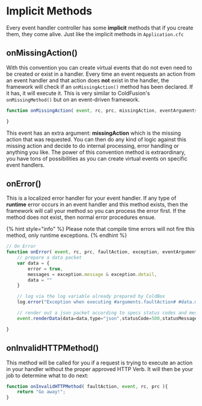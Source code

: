 # Implicit Methods

Every event handler controller has some **implicit** methods that if you create them, they come alive. Just like the implicit methods in `Application.cfc`

## onMissingAction()

With this convention you can create virtual events that do not even need to be created or exist in a handler. Every time an event requests an action from an event handler and that action does **not** exist in the handler, the framework will check if an `onMissingAction()` method has been declared. If it has, it will execute it. This is very similar to ColdFusion's `onMissingMethod()` but on an event-driven framework.

```javascript
function onMissingAction( event, rc, prc, missingAction, eventArguments ){

}
```

This event has an extra argument: **missingAction** which is the missing action that was requested. You can then do any kind of logic against this missing action and decide to do internal processing, error handling or anything you like. The power of this convention method is extraordinary, you have tons of possibilities as you can create virtual events on specific event handlers.

## onError()

This is a localized error handler for your event handler. If any type of **runtime** error occurs in an event handler and this method exists, then the framework will call your method so you can process the error first. If the method does not exist, then normal error procedures ensue.

{% hint style="info" %}
Please note that compile time errors will not fire this method, only runtime exceptions.
{% endhint %}

```javascript
// On Error
function onError( event, rc, prc, faultAction, exception, eventArguments ){
    // prepare a data packet
    var data = {
        error = true,
        messages = exception.message & exception.detail,
        data = ""
    }

    // log via the log variable already prepared by ColdBox
    log.error("Exception when executing #arguments.faultAction# #data.messages#", exception);    

    // render out a json packet according to specs status codes and messages
    event.renderData(data=data,type="json",statusCode=500,statusMessage="Error ocurred");

}
```

## onInvalidHTTPMethod()

This method will be called for you if a request is trying to execute an action in your handler without the proper approved HTTP Verb. It will then be your job to determine what to do next:

```javascript
function onInvalidHTTPMethod( faultAction, event, rc, prc ){
    return "Go away!";
}
```
